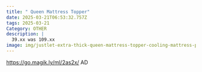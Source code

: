 ```yaml
---
title: " Queen Mattress Topper"
date: 2025-03-21T06:53:32.757Z
tags: 2025-03-21
Category: OTHER
description: |
  39.xx was 109.xx
image: img/justlet-extra-thick-queen-mattress-topper-cooling-mattress-pad-cover-2-mattress-topper-8-21-inch-deep-pocket-soft-comfortable-breathable-white_e15b6d82-10df-4a27-b274-775e3c35d690.912d44f5e7c2be9e791fcb06514f63b5.avif
---
```

https://go.magik.ly/ml/2as2x/
AD